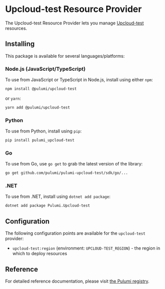 # Upcloud-test Resource Provider

The Upcloud-test Resource Provider lets you manage [Upcloud-test](http://example.com) resources.

## Installing

This package is available for several languages/platforms:

### Node.js (JavaScript/TypeScript)

To use from JavaScript or TypeScript in Node.js, install using either `npm`:

```bash
npm install @pulumi/upcloud-test
```

or `yarn`:

```bash
yarn add @pulumi/upcloud-test
```

### Python

To use from Python, install using `pip`:

```bash
pip install pulumi_upcloud-test
```

### Go

To use from Go, use `go get` to grab the latest version of the library:

```bash
go get github.com/pulumi/pulumi-upcloud-test/sdk/go/...
```

### .NET

To use from .NET, install using `dotnet add package`:

```bash
dotnet add package Pulumi.Upcloud-test
```

## Configuration

The following configuration points are available for the `upcloud-test` provider:

- `upcloud-test:region` (environment: `UPCLOUD-TEST_REGION`) - the region in which to deploy resources

## Reference

For detailed reference documentation, please visit [the Pulumi registry](https://www.pulumi.com/registry/packages/upcloud-test/api-docs/).
